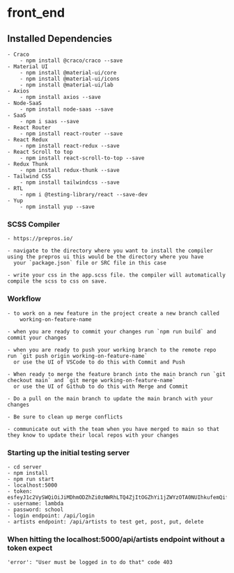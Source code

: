 # front_end

## Installed Dependencies
    - Craco
        - npm install @craco/craco --save
    - Material UI
        - npm install @material-ui/core
        - npm install @material-ui/icons
        - npm install @material-ui/lab
    - Axios
        - npm install axios --save
    - Node-SaaS
        - npm install node-saas --save
    - SaaS
        - npm i saas --save
    - React Router
        - npm install react-router --save
    - React Redux
        - npm install react-redux --save
    - React Scroll to top
        - npm install react-scroll-to-top --save
    - Redux Thunk
        - npm install redux-thunk --save
    - Tailwind CSS
        - npm install tailwindcss --save
    - RTL
        - npm i @testing-library/react --save-dev
    - Yup
        - npm install yup --save

### SCSS Compiler

    - https://prepros.io/

    - navigate to the directory where you want to install the compiler using the prepros ui this would be the directory where you have 
      your `package.json` file or SRC file in this case

    - write your css in the app.scss file. the compiler will automatically compile the scss to css on save.

### Workflow

    - to work on a new feature in the project create a new branch called
        working-on-feature-name

    - when you are ready to commit your changes run `npm run build` and commit your changes

    - when you are ready to push your working branch to the remote repo run `git push origin working-on-feature-name` 
      or use the UI of VSCode to do this with Commit and Push

    - When ready to merge the feature branch into the main branch run `git checkout main` and `git merge working-on-feature-name` 
      or use the UI of Github to do this with Merge and Commit

    - Do a pull on the main branch to update the main branch with your changes

    - Be sure to clean up merge conflicts

    - communicate out with the team when you have merged to main so that they know to update their local repos with your changes

### Starting up the initial testing server

    - cd server
    - npm install
    - npm run start
    - localhost:5000
    - token: esfeyJ1c2VySWQiOiJiMDhmODZhZi0zNWRhLTQ4ZjItOGZhYi1jZWYzOTA0NUIhkufemQifQ
    - username: lambda
    - password: school
    - login endpoint: /api/login
    - artists endpoint: /api/artists to test get, post, put, delete

### When hitting the localhost:5000/api/artists endpoint without a token expect

    'error': "User must be logged in to do that" code 403